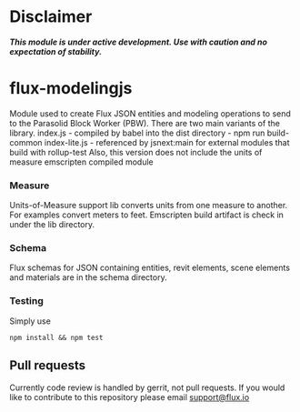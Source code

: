 # Disclaimer
***This module is under active development. Use with caution and no expectation of stability.***

# flux-modelingjs
Module used to create Flux JSON entities and modeling operations to send to the
Parasolid Block Worker (PBW). There are two main variants of the library.
index.js - compiled by babel into the dist directory - npm run build-common
index-lite.js - referenced by jsnext:main for external modules that build with rollup-test
                Also, this version does not include the units of measure emscripten compiled module

### Measure
Units-of-Measure support lib converts units from one measure to another.
For examples convert meters to feet. Emscripten build artifact is check in
under the lib directory.

### Schema
Flux schemas for JSON containing entities, revit elements, scene elements and materials are in the schema directory.

### Testing
Simply use

    npm install && npm test

## Pull requests
Currently code review is handled by gerrit, not pull requests.
If you would like to contribute to this repository please email support@flux.io
